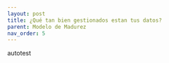 ```yaml
---
layout: post
title: ¿Qué tan bien gestionados estan tus datos?
parent: Modelo de Madurez
nav_order: 5
---
```


autotest